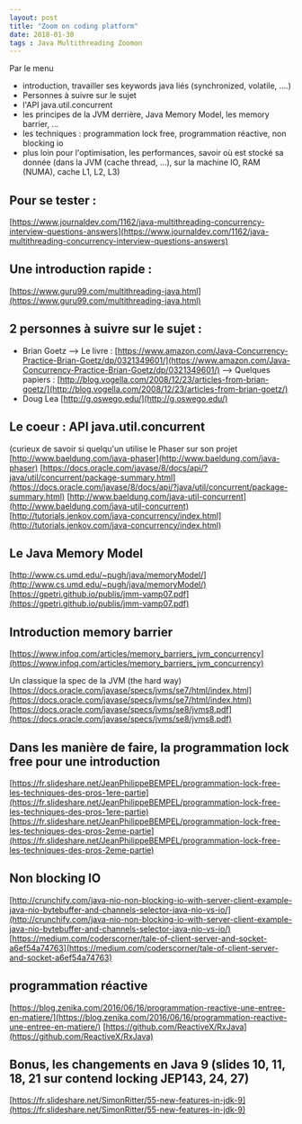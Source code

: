 ```yaml
---
layout: post
title: "Zoom on coding platform"
date: 2018-01-30
tags : Java Multithreading Zoomon
---
```


Par le menu
* introduction, travailler ses keywords java liés (synchronized, volatile, ....)
* Personnes à suivre sur le sujet
* l'API java.util.concurrent
* les principes de la JVM derrière, Java Memory Model, les memory barrier, ...
* les techniques : programmation lock free, programmation réactive, non blocking io
* plus loin pour l'optimisation, les performances, savoir où est stocké sa donnée (dans la JVM (cache thread, ...), sur la machine IO, RAM (NUMA), cache L1, L2, L3)

## Pour se tester :
[https://www.journaldev.com/1162/java-multithreading-concurrency-interview-questions-answers](https://www.journaldev.com/1162/java-multithreading-concurrency-interview-questions-answers)

## Une introduction rapide :
[https://www.guru99.com/multithreading-java.html](https://www.guru99.com/multithreading-java.html)

## 2 personnes à suivre sur le sujet :
* Brian Goetz
--> Le livre : [https://www.amazon.com/Java-Concurrency-Practice-Brian-Goetz/dp/0321349601/](https://www.amazon.com/Java-Concurrency-Practice-Brian-Goetz/dp/0321349601/)
--> Quelques papiers : [http://blog.vogella.com/2008/12/23/articles-from-brian-goetz/](http://blog.vogella.com/2008/12/23/articles-from-brian-goetz/)
* Doug Lea [http://g.oswego.edu/](http://g.oswego.edu/)

## Le coeur : API java.util.concurrent 
(curieux de savoir si quelqu'un utilise le Phaser sur son projet [http://www.baeldung.com/java-phaser](http://www.baeldung.com/java-phaser)
[https://docs.oracle.com/javase/8/docs/api/?java/util/concurrent/package-summary.html](https://docs.oracle.com/javase/8/docs/api/?java/util/concurrent/package-summary.html)
[http://www.baeldung.com/java-util-concurrent](http://www.baeldung.com/java-util-concurrent)
[http://tutorials.jenkov.com/java-concurrency/index.html](http://tutorials.jenkov.com/java-concurrency/index.html)

## Le Java Memory Model
[http://www.cs.umd.edu/~pugh/java/memoryModel/](http://www.cs.umd.edu/~pugh/java/memoryModel/)
[https://gpetri.github.io/publis/jmm-vamp07.pdf](https://gpetri.github.io/publis/jmm-vamp07.pdf)

## Introduction memory barrier
[https://www.infoq.com/articles/memory_barriers_jvm_concurrency](https://www.infoq.com/articles/memory_barriers_jvm_concurrency)

Un classique la spec de la JVM (the hard way)
[https://docs.oracle.com/javase/specs/jvms/se7/html/index.html](https://docs.oracle.com/javase/specs/jvms/se7/html/index.html)
[https://docs.oracle.com/javase/specs/jvms/se8/jvms8.pdf](https://docs.oracle.com/javase/specs/jvms/se8/jvms8.pdf)

## Dans les manière de faire, la programmation lock free pour une introduction
[https://fr.slideshare.net/JeanPhilippeBEMPEL/programmation-lock-free-les-techniques-des-pros-1ere-partie](https://fr.slideshare.net/JeanPhilippeBEMPEL/programmation-lock-free-les-techniques-des-pros-1ere-partie)
[https://fr.slideshare.net/JeanPhilippeBEMPEL/programmation-lock-free-les-techniques-des-pros-2eme-partie](https://fr.slideshare.net/JeanPhilippeBEMPEL/programmation-lock-free-les-techniques-des-pros-2eme-partie)

## Non blocking IO
[http://crunchify.com/java-nio-non-blocking-io-with-server-client-example-java-nio-bytebuffer-and-channels-selector-java-nio-vs-io/](http://crunchify.com/java-nio-non-blocking-io-with-server-client-example-java-nio-bytebuffer-and-channels-selector-java-nio-vs-io/)
[https://medium.com/coderscorner/tale-of-client-server-and-socket-a6ef54a74763](https://medium.com/coderscorner/tale-of-client-server-and-socket-a6ef54a74763)

## programmation réactive
[https://blog.zenika.com/2016/06/16/programmation-reactive-une-entree-en-matiere/](https://blog.zenika.com/2016/06/16/programmation-reactive-une-entree-en-matiere/)
[https://github.com/ReactiveX/RxJava](https://github.com/ReactiveX/RxJava)

## Bonus, les changements en Java 9 (slides 10, 11, 18, 21 sur contend locking JEP143, 24, 27)
[https://fr.slideshare.net/SimonRitter/55-new-features-in-jdk-9](https://fr.slideshare.net/SimonRitter/55-new-features-in-jdk-9)

